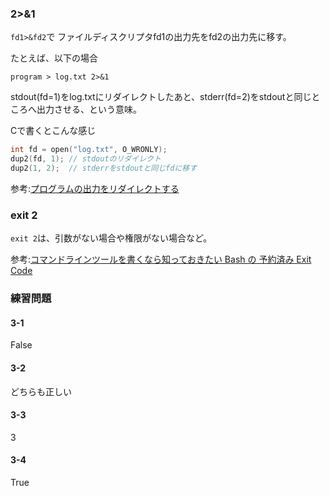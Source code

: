 ### 2>&1
```fd1>&fd2```で
ファイルディスクリプタfd1の出力先をfd2の出力先に移す。

たとえば、以下の場合
```shell
program > log.txt 2>&1
```
stdout(fd=1)をlog.txtにリダイレクトしたあと、stderr(fd=2)をstdoutと同じところへ出力させる、という意味。

Cで書くとこんな感じ
```c
int fd = open("log.txt", O_WRONLY);
dup2(fd, 1); // stdoutのリダイレクト
dup2(1, 2);  // stderrをstdoutと同じfdに移す
```
参考:[プログラムの出力をリダイレクトする](https://blog.ingage.jp/entry/2018/06/19/104313)

### exit 2
```exit 2```は、引数がない場合や権限がない場合など。

参考:[コマンドラインツールを書くなら知っておきたい Bash の 予約済み Exit Code](https://qiita.com/Linda_pp/items/1104d2d9a263b60e104b)


### 練習問題
#### 3-1
False
#### 3-2
どちらも正しい
#### 3-3
3
#### 3-4
True